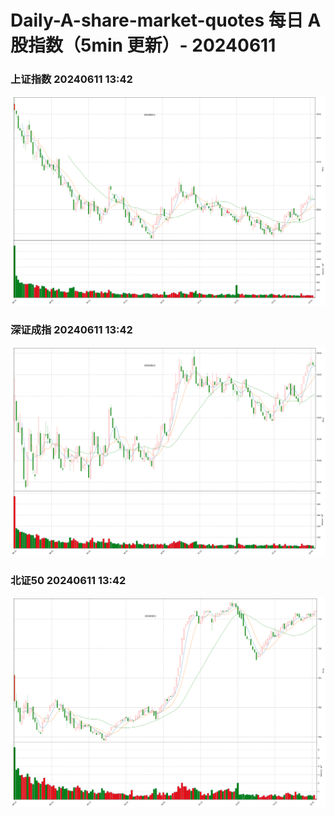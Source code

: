 
# Daily-A-share-market-quotes 每日 A 股指数（5min 更新）- 20240611

### 上证指数 20240611 13:42
![](./fig/2024/6/20240611-sh000001.png)

### 深证成指 20240611 13:42
![](./fig/2024/6/20240611-sz399001.png)

### 北证50 20240611 13:42
![](./fig/2024/6/20240611-bj899050.png)
